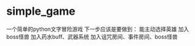 # simple_game
一个简单的python文字冒险游戏
下一步应该是要做到：
  能主动选择英雄
  加入boss怪兽
  加入药水buff、武器系统
  加入诅咒房间、事件房间、boss怪兽

